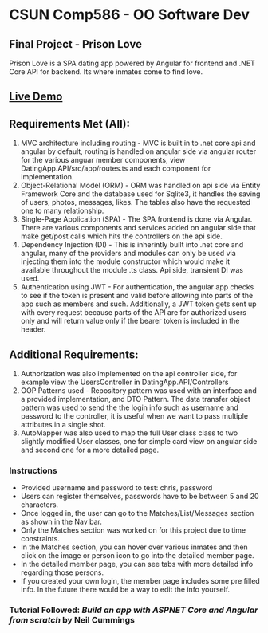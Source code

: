 # CSUN Comp586 - OO Software Dev

## Final Project - Prison Love

Prison Love is a SPA dating app powered by Angular for frontend and .NET Core API for backend. Its where inmates come to find love.

## [Live Demo](https://datingappapi20181211122529.azurewebsites.net)

## Requirements Met (All):

1. MVC architecture including routing - MVC is built in to .net core api and angular by default, routing is handled on angular side via angular         router for the various anguar member components, view DatingApp.API/src/app/routes.ts and each component for implementation.
2. Object-Relational Model (ORM) - ORM was handled on api side via Entity Framework Core and the database used for Sqlite3, it handles the saving       of users, photos, messages, likes. The tables also have the requested one to many relationship.
3. Single-Page Application (SPA) - The SPA frontend is done via Angular. There are various components and services added on angular side that make      get/post calls which hits the controllers on the api side.
4. Dependency Injection (DI) - This is inherintly built into .net core and angular, many of the providers and modules can only be used via              injecting them into the module constructor which would make it available throughout the module .ts class. Api side, transient DI was used.
5. Authentication using JWT - For authentication, the angular app checks to see if the token is present and valid before allowing into parts of the     app such as members and such. Additionally, a JWT token gets sent up with every request because parts of the API are for authorized users only      and will return value only if the bearer token is included in the header.

## Additional Requirements:
1. Authorization was also implemented on the api controller side, for example view the UsersController in DatingApp.API/Controllers
2. OOP Patterns used - Repository pattern was used with an interface and a provided implementation, and DTO Pattern. The data transfer object           pattern was used to send the the login info such as username and password to the controller, it is useful when we want to pass multiple             attributes in a single shot.
3. AutoMapper was also used to map the full User class class to two slightly modified User classes, one for simple card view on angular side and        second one for a more detailed page.

### Instructions
-   Provided username and password to test: chris, password
-   Users can register themselves, passwords have to be between 5 and 20 characters.
-   Once logged in, the user can go to the Matches/List/Messages section as shown in the Nav bar.
-   Only the Matches section was worked on for this project due to time constraints. 
-   In the Matches section, you can hover over various inmates and then click on the image or person icon to go into the detailed member page.
-   In the detailed member page, you can see tabs with more detailed info regarding those persons.
-   If you created your own login, the member page includes some pre filled info. In the future there would be a way to edit the info yourself.

### Tutorial Followed: <i>Build an app with ASPNET Core and Angular from scratch</i> by Neil Cummings
